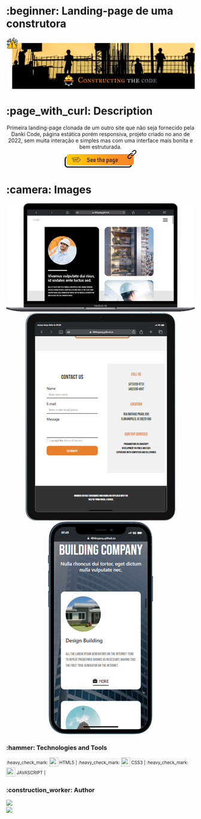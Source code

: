 <h1> :beginner: Landing-page de uma construtora </h1>
<p align="center"><img src="./img/Banner.png"/></p>

<h1> :page_with_curl: Description</h1>
<p align="center">Primeira landing-page clonada de um outro site que não seja fornecido pela Danki Code, página estática porém responsiva, projeto criado no ano de 2022, sem muita interação e simples mas com uma interface mais bonita e bem estruturada.<br/><a href="https://484irgang.github.io/Landing-page_construtora/"><img src="./img/Button_link.png"/></a></p>

<h1> :camera: Images</h1>
<p align="center">
<img src="./img/laptop.png"/>
<img src="./img/tablet.png"/>
<img src="./img/mobile.png"/>
</p>


<h3> :hammer: Technologies and Tools</h3>
<p> <sup> :heavy_check_mark: </sup> <img width="24px" height="24px" src="https://user-images.githubusercontent.com/99806060/222971989-6a2f6d9d-7b89-4ce2-9553-8fab7346c35e.png"/><sup> HTML5 | </sup>
    <sup> :heavy_check_mark: </sup> <img width="24px" height="24px" src="https://user-images.githubusercontent.com/99806060/222971975-f2cdccc9-ee31-4294-9ad8-44a771d63b83.png"/><sup> CSS3 | </sup>
    <sup> :heavy_check_mark: </sup> <img width="24px" height="24px" src="https://user-images.githubusercontent.com/99806060/227730594-387225c8-b3ee-4185-b116-6c7402fdf317.png"/><sup> JAVASCRIPT | </sup>
</p>

<h3> :construction_worker: Author</h3>
<p>
  <img width="80px" src="https://user-images.githubusercontent.com/99806060/222972461-307f2daa-5f89-433c-b544-a19ba6c8447d.png"/><br/>
  <a href="https://github.com/484Irgang"><img src="https://user-images.githubusercontent.com/99806060/222972502-6155517a-b48d-40de-9ab4-e345ee18f0c2.png"/></a>
</p>
